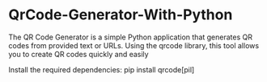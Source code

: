 # QrCode-Generator-With-Python
The QR Code Generator is a simple Python application that generates QR codes from provided text or URLs. Using the qrcode library, this tool allows you to create QR codes quickly and easily

Install the required dependencies:
pip install qrcode[pil]
